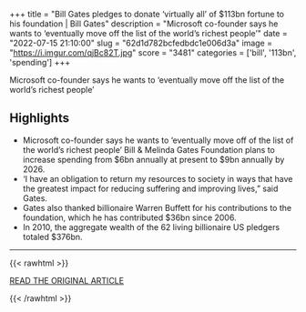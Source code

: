 +++
title = "Bill Gates pledges to donate ‘virtually all’ of $113bn fortune to his foundation | Bill Gates"
description = "Microsoft co-founder says he wants to ‘eventually move off the list of the world’s richest people’"
date = "2022-07-15 21:10:00"
slug = "62d1d782bcfedbdc1e006d3a"
image = "https://i.imgur.com/qjBc82T.jpg"
score = "3481"
categories = ['bill', '113bn', 'spending']
+++

Microsoft co-founder says he wants to ‘eventually move off the list of the world’s richest people’

## Highlights

- Microsoft co-founder says he wants to ‘eventually move off of the list of the world’s richest people’ Bill & Melinda Gates Foundation plans to increase spending from $6bn annually at present to $9bn annually by 2026.
- ‘I have an obligation to return my resources to society in ways that have the greatest impact for reducing suffering and improving lives,” said Gates.
- Gates also thanked billionaire Warren Buffett for his contributions to the foundation, which he has contributed $36bn since 2006.
- In 2010, the aggregate wealth of the 62 living billionaire US pledgers totaled ​​$376bn.

---

{{< rawhtml >}}
  <p class="article-category">
    <a target="_blank" href="https://www.theguardian.com/us-news/2022/jul/15/bill-gates-billions-fotune-donate-foundation">READ THE ORIGINAL ARTICLE</a>
  </p>
{{< /rawhtml >}}
